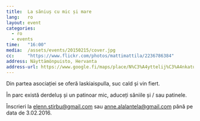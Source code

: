 ```yaml
---
title:  La săniuș cu mic și mare
lang:   ro
layout: event
categories:
  - ro
  - events
time:   "16:00"
media:  /assets/events/20150215/cover.jpg
cc:     "https://www.flickr.com/photos/mattimattila/2236786384"
address: Näyttämönpuisto, Hervanta
address-url: https://www.google.fi/maps/place/N%C3%A4yttelij%C3%A4nkatu,+33720+Tampere/@61.442977,23.8647538,17z/data=!4m2!3m1!1s0x468edfc9720ad3f9:0x5c11ba4b12c5556f
---
```


Din partea asociației se oferă laskiaispulla, suc cald și vin fiert.

În parc există derdeluș și un patinoar mic, aduceți săniile și / sau patinele.

<!--more-->
 
Înscrieri la [elenn.stirbu@gmail.com](elenn.stirbu@gmail.com) sau [anne.alalantela@gmail.com](anne.alalantela@gmail.com) până pe data de 3.02.2016.
